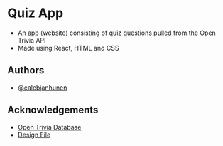 # Quiz App

-   An app (website) consisting of quiz questions pulled from the Open Trivia API
-   Made using React, HTML and CSS

## Authors

-   [@calebjanhunen](https://www.github.com/calebjanhunen)

## Acknowledgements

-   [Open Trivia Database](https://opentdb.com/api_config.php)
-   [Design File](https://www.figma.com/file/E9S5iPcm10f0RIHK8mCqKL/Quizzical-App?node-id=0%3A1)
